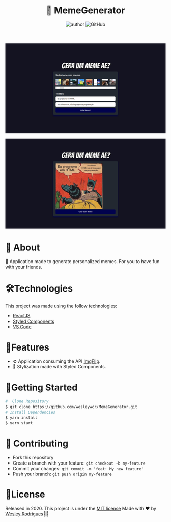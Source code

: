 <h1 align="center"> <strong>🥴 MemeGenerator</strong></h1>

<p align="center">
  <img alt="author" src="https://img.shields.io/badge/Author-WesleyRodrigues-blue">
  <img alt="GitHub" src="https://img.shields.io/github/license/wesleywcr/MemeGenerator">
</p>

<h4 align="center"></h4>


<br />
<p align="center"><img src=".github/GeraUmMemeAe1.png"   border="0"/></p>
<p align="center"><img src="./.github/GeraUmMemeAe2.png" border="0"/></p>

# 📕 About

🤪 Application made to generate personalized memes. For you to have fun with your friends.
</br>

# 🛠️Technologies 

This project was made using the follow technologies:

- [ReactJS](https://reactjs.org/)
- [Styled Components](https://styled-components.com/)
- [VS Code](https://code.visualstudio.com/)


# 🚀Features
* ⚙️ Application consuming the API [ImgFlip](https://imgflip.com/).
* 💅 Stylization made with Styled Components.


# 🏃Getting Started
```sh
#  Clone Repository
$ git clone https://github.com/wesleywcr/MemeGenerator.git 
# Install Dependencies
$ yarn install
$ yarn start

```

# 🤝 Contributing

- Fork this repository
- Create a branch with your feature: `git checkout -b my-feature`
- Commit your changes: `git commit -m 'feat: My new feature'`
- Push your branch: `git push origin my-feature`


# 📝License

Released in 2020.
This project is under the [MIT license](./LICENSE)
Made with ❤️ by [Wesley Rodrigues](https://github.com/wesleywcr)🤙👊
